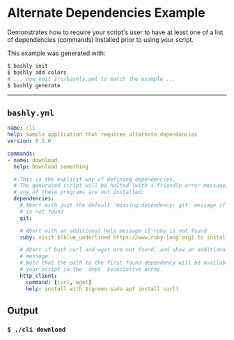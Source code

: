 # Alternate Dependencies Example

Demonstrates how to require your script's user to have at least one of a list
of dependencies (commands) installed prior to using your script.

This example was generated with:

```bash
$ bashly init
$ bashly add colors
# ... now edit src/bashly.yml to match the example ...
$ bashly generate
```

-----

## `bashly.yml`

````yaml
name: cli
help: Sample application that requires alternate dependencies
version: 0.1.0

commands:
- name: download
  help: Download something

  # This is the explicit way of defining dependencies.
  # The generated script will be halted (with a friendly error message) if
  # any of these programs are not installed:
  dependencies:
    # Abort with just the default 'missing dependency: git' message if git
    # is not found
    git:

    # Abort with an additional help message if ruby is not found
    ruby: visit $(blue_underlined https://www.ruby-lang.org) to install

    # Abort if both curl and wget are not found, and show an additional help
    # message.
    # Note that the path to the first found dependency will be available to
    # your script in the `deps` associative array.
    http_client:
      command: [curl, wget]
      help: install with $(green sudo apt install curl)
````



## Output

### `$ ./cli download`

````shell


````



